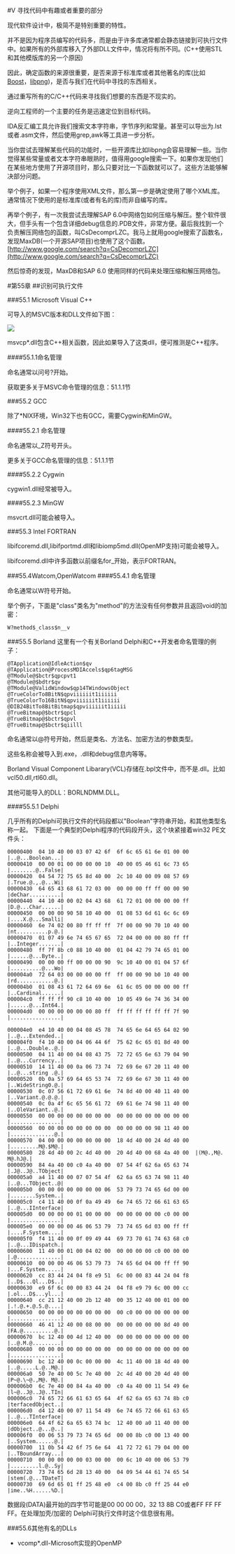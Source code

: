 #V 寻找代码中有趣或者重要的部分

现代软件设计中，极简不是特别重要的特性。

并不是因为程序员编写的代码多，而是由于许多库通常都会静态链接到可执行文件中。如果所有的外部库移入了外部DLL文件中，情况将有所不同。(C++使用STL和其他模版库的另一个原因)

因此，确定函数的来源很重要，是否来源于标准库或者其他著名的库(比如[Boost](http://go.yurichev.com/17036)，[libpng](http://go.yurichev.com/17037))，是否与我们在代码中寻找的东西相关。

通过重写所有的C/C++代码来寻找我们想要的东西是不现实的。

逆向工程师的一个主要的任务是迅速定位到目标代码。

IDA反汇编工具允许我们搜索文本字符串，字节序列和常量。甚至可以导出为.lst或者.asm文件，然后使用grep,awk等工具进一步分析。

当你尝试去理解某些代码的功能时，一些开源库比如libpng会容易理解一些。当你觉得某些常量或者文本字符串眼熟时，值得用google搜索一下。如果你发现他们在某些地方使用了开源项目时，那么只要对比一下函数就可以了。这些方法能够解决部分问题。

举个例子，如果一个程序使用XML文件，那么第一步是确定使用了哪个XML库。通常情况下使用的是标准库(或者有名的库)而非自编写的库。

再举个例子，有一次我尝试去理解SAP 6.0中网络包如何压缩与解压。整个软件很大，但手头有一个包含详细debug信息的.PDB文件，非常方便。最后我找到一个负责解压网络包的函数，叫CsDecomprLZC。我马上就用google搜索了函数名，发现MaxDB(一个开源SAP项目)也使用了这个函数。[http://www.google.com/search?q=CsDecomprLZC](http://www.google.com/search?q=CsDecomprLZC)

然后惊奇的发现，MaxDB和SAP 6.0 使用同样的代码来处理压缩和解压网络包。


















#第55章
##识别可执行文件

###55.1 Microsoft Visual C++ 

可导入的MSVC版本和DLL文件如下图：

![](img/55-1.png)


msvcp*.dll包含C++相关函数，因此如果导入了这类dll，便可推测是C++程序。


####55.1.1命名管理

命名通常以问号?开始。

获取更多关于MSVC命令管理的信息：51.1.1节

###55.2 GCC

除了*NIX环境，Win32下也有GCC，需要Cygwin和MinGW。

####55.2.1 命名管理

命名通常以_Z符号开头。

更多关于GCC命名管理的信息：51.1.1节

####55.2.2 Cygwin

cygwin1.dll经常被导入。

####55.2.3 MinGW

msvcrt.dll可能会被导入。

###55.3 Intel FORTRAN

libifcoremd.dll,libifportmd.dll和libiomp5md.dll(OpenMP支持)可能会被导入。

libifcoremd.dll中许多函数以前缀名for_开始，表示FORTRAN。


###55.4Watcom,OpenWatcom
####55.4.1 命名管理

命名通常以W符号开始。

举个例子，下面是"class"类名为"method"的方法没有任何参数并且返回void的加密：

```
W?method$_class$n__v
```								



###55.5 Borland 
这里有一个有关Borland Delphi和C++开发者命名管理的例子：

```
@TApplication@IdleAction$qv@TApplication@ProcessMDIAccels$qp6tagMSG@TModule@$bctr$qpcpvt1@TModule@$bdtr$qv@TModule@ValidWindow$qp14TWindowsObject@TrueColorTo8BitN$qpviiiiiit1iiiiii@TrueColorTo16BitN$qpviiiiiit1iiiiii@DIB24BitTo8BitBitmap$qpviiiiiit1iiiii@TrueBitmap@$bctr$qpcl@TrueBitmap@$bctr$qpvl@TrueBitmap@$bctr$qiilll
```

命名通常以@符号开始，然后是类名、方法名、加密方法的参数类型。

这些名称会被导入到.exe，.dll和debug信息内等等。

Borland Visual Component Libarary(VCL)存储在.bpl文件中，而不是.dll。比如vcl50.dll,rtl60.dll。

其他可能导入的DLL：BORLNDMM.DLL。


####55.5.1 Delphi


几乎所有的Delphi可执行文件的代码段都以"Boolean"字符串开始，和其他类型名称一起。
下面是一个典型的Delphi程序的代码段开头，这个块紧接着win32 PE文件头：


```
00000400  04 10 40 00 03 07 42 6f  6f 6c 65 61 6e 01 00 00  |..@...Boolean...|00000410  00 00 01 00 00 00 00 10  40 00 05 46 61 6c 73 65  |........@..False|00000420  04 54 72 75 65 8d 40 00  2c 10 40 00 09 08 57 69  |.True.@.,.@...Wi|00000430  64 65 43 68 61 72 03 00  00 00 00 ff ff 00 00 90  |deChar..........|00000440  44 10 40 00 02 04 43 68  61 72 01 00 00 00 00 ff  |D.@...Char......|00000450  00 00 00 90 58 10 40 00  01 08 53 6d 61 6c 6c 69  |....X.@...Smalli|00000460  6e 74 02 00 80 ff ff ff  7f 00 00 90 70 10 40 00  |nt..........p.@.|00000470  01 07 49 6e 74 65 67 65  72 04 00 00 00 80 ff ff  |..Integer.......|00000480  ff 7f 8b c0 88 10 40 00  01 04 42 79 74 65 01 00  |......@...Byte..|00000490  00 00 00 ff 00 00 00 90  9c 10 40 00 01 04 57 6f  |..........@...Wo|000004a0  72 64 03 00 00 00 00 ff  ff 00 00 90 b0 10 40 00  |rd............@.|000004b0  01 08 43 61 72 64 69 6e  61 6c 05 00 00 00 00 ff  |..Cardinal......|000004c0  ff ff ff 90 c8 10 40 00  10 05 49 6e 74 36 34 00  |......@...Int64.|000004d0  00 00 00 00 00 00 80 ff  ff ff ff ff ff ff 7f 90  |................|
000004e0  e4 10 40 00 04 08 45 78  74 65 6e 64 65 64 02 90  |..@...Extended..|000004f0  f4 10 40 00 04 06 44 6f  75 62 6c 65 01 8d 40 00  |..@...Double..@.|00000500  04 11 40 00 04 08 43 75  72 72 65 6e 63 79 04 90  |..@...Currency..|00000510  14 11 40 00 0a 06 73 74  72 69 6e 67 20 11 40 00  |..@...string .@.|00000520  0b 0a 57 69 64 65 53 74  72 69 6e 67 30 11 40 00  |..WideString0.@.|00000530  0c 07 56 61 72 69 61 6e  74 8d 40 00 40 11 40 00  |..Variant.@.@.@.|00000540  0c 0a 4f 6c 65 56 61 72  69 61 6e 74 98 11 40 00  |..OleVariant..@.|00000550  00 00 00 00 00 00 00 00  00 00 00 00 00 00 00 00  |................|00000560  00 00 00 00 00 00 00 00  00 00 00 00 98 11 40 00  |..............@.|00000570  04 00 00 00 00 00 00 00  18 4d 40 00 24 4d 40 00  |.........M@.$M@.|00000580  28 4d 40 00 2c 4d 40 00  20 4d 40 00 68 4a 40 00  |(M@.,M@. M@.hJ@.|00000590  84 4a 40 00 c0 4a 40 00  07 54 4f 62 6a 65 63 74  |.J@..J@..TObject|000005a0  a4 11 40 00 07 07 54 4f  62 6a 65 63 74 98 11 40  |..@...TObject..@|000005b0  00 00 00 00 00 00 00 06  53 79 73 74 65 6d 00 00  |........System..|000005c0  c4 11 40 00 0f 0a 49 49  6e 74 65 72 66 61 63 65  |..@...IInterface|000005d0  00 00 00 00 01 00 00 00  00 00 00 00 00 c0 00 00  |................|000005e0  00 00 00 00 46 06 53 79  73 74 65 6d 03 00 ff ff  |....F.System....|000005f0  f4 11 40 00 0f 09 49 44  69 73 70 61 74 63 68 c0  |..@...IDispatch.|00000600  11 40 00 01 00 04 02 00  00 00 00 00 c0 00 00 00  |.@..............|00000610  00 00 00 46 06 53 79 73  74 65 6d 04 00 ff ff 90  |...F.System.....|00000620  cc 83 44 24 04 f8 e9 51  6c 00 00 83 44 24 04 f8  |..D$...Ql...D$..|00000630  e9 6f 6c 00 00 83 44 24  04 f8 e9 79 6c 00 00 cc  |.ol...D$...yl...|00000640  cc 21 12 40 00 2b 12 40  00 35 12 40 00 01 00 00  |.!.@.+.@.5.@....|00000650  00 00 00 00 00 00 00 00  00 c0 00 00 00 00 00 00  |................|00000660  46 41 12 40 00 08 00 00  00 00 00 00 00 8d 40 00  |FA.@..........@.|00000670  bc 12 40 00 4d 12 40 00  00 00 00 00 00 00 00 00  |..@.M.@.........|00000680  00 00 00 00 00 00 00 00  00 00 00 00 00 00 00 00  |................|00000690  bc 12 40 00 0c 00 00 00  4c 11 40 00 18 4d 40 00  |..@.....L.@..M@.|000006a0  50 7e 40 00 5c 7e 40 00  2c 4d 40 00 20 4d 40 00  |P~@.\~@.,M@. M@.|000006b0  6c 7e 40 00 84 4a 40 00  c0 4a 40 00 11 54 49 6e  |l~@..J@..J@..TIn|000006c0  74 65 72 66 61 63 65 64  4f 62 6a 65 63 74 8b c0  |terfacedObject..|000006d0  d4 12 40 00 07 11 54 49  6e 74 65 72 66 61 63 65  |..@...TInterface|000006e0  64 4f 62 6a 65 63 74 bc  12 40 00 a0 11 40 00 00  |dObject..@...@..|000006f0  00 06 53 79 73 74 65 6d  00 00 8b c0 00 13 40 00  |..System......@.|00000700  11 0b 54 42 6f 75 6e 64  41 72 72 61 79 04 00 00  |..TBoundArray...|00000710  00 00 00 00 00 03 00 00  00 6c 10 40 00 06 53 79  |.........l.@..Sy|00000720  73 74 65 6d 28 13 40 00  04 09 54 44 61 74 65 54  |stem(.@...TDateT|00000730  69 6d 65 01 ff 25 48 e0  c4 00 8b c0 ff 25 44 e0  |ime..%H......%D.|
```

数据段(DATA)最开始的四字节可能是00 00 00 00，32 13 8B C0或者FF FF FF FF。在处理加壳/加密的 Delphi可执行文件时这个信息很有用。



###55.6其他有名的DLLs

*	vcomp*.dll-Microsoft实现的OpenMP


